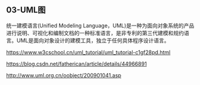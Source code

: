 ## 03-UML图

统一建模语言(Unified Modeling Language，UML)是一种为面向对象系统的产品进行说明、可视化和编制文档的一种标准语言，是非专利的第三代建模和规约语言。UML是面向对象设计的建模工具，独立于任何具体程序设计语言。






















https://www.w3cschool.cn/uml_tutorial/uml_tutorial-c1gf28pd.html




https://blog.csdn.net/fatherican/article/details/44966891

http://www.uml.org.cn/oobject/200901041.asp